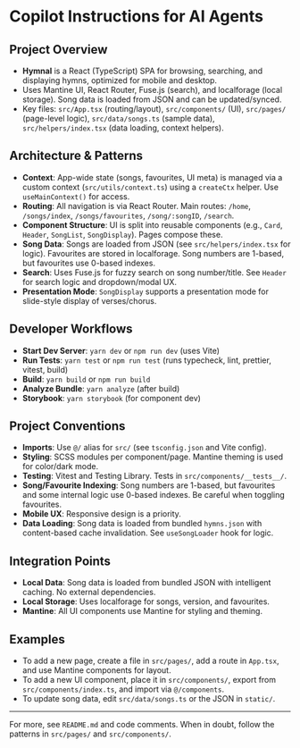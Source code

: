 # Copilot Instructions for AI Agents

## Project Overview

- **Hymnal** is a React (TypeScript) SPA for browsing, searching, and displaying hymns, optimized for mobile and desktop.
- Uses Mantine UI, React Router, Fuse.js (search), and localforage (local storage). Song data is loaded from JSON and can be updated/synced.
- Key files: `src/App.tsx` (routing/layout), `src/components/` (UI), `src/pages/` (page-level logic), `src/data/songs.ts` (sample data), `src/helpers/index.tsx` (data loading, context helpers).

## Architecture & Patterns

- **Context**: App-wide state (songs, favourites, UI meta) is managed via a custom context (`src/utils/context.ts`) using a `createCtx` helper. Use `useMainContext()` for access.
- **Routing**: All navigation is via React Router. Main routes: `/home`, `/songs/index`, `/songs/favourites`, `/song/:songID`, `/search`.
- **Component Structure**: UI is split into reusable components (e.g., `Card`, `Header`, `SongList`, `SongDisplay`). Pages compose these.
- **Song Data**: Songs are loaded from JSON (see `src/helpers/index.tsx` for logic). Favourites are stored in localforage. Song numbers are 1-based, but favourites use 0-based indexes.
- **Search**: Uses Fuse.js for fuzzy search on song number/title. See `Header` for search logic and dropdown/modal UX.
- **Presentation Mode**: `SongDisplay` supports a presentation mode for slide-style display of verses/chorus.

## Developer Workflows

- **Start Dev Server**: `yarn dev` or `npm run dev` (uses Vite)
- **Run Tests**: `yarn test` or `npm run test` (runs typecheck, lint, prettier, vitest, build)
- **Build**: `yarn build` or `npm run build`
- **Analyze Bundle**: `yarn analyze` (after build)
- **Storybook**: `yarn storybook` (for component dev)

## Project Conventions

- **Imports**: Use `@/` alias for `src/` (see `tsconfig.json` and Vite config).
- **Styling**: SCSS modules per component/page. Mantine theming is used for color/dark mode.
- **Testing**: Vitest and Testing Library. Tests in `src/components/__tests__/`.
- **Song/Favourite Indexing**: Song numbers are 1-based, but favourites and some internal logic use 0-based indexes. Be careful when toggling favourites.
- **Mobile UX**: Responsive design is a priority.
- **Data Loading**: Song data is loaded from bundled `hymns.json` with content-based cache invalidation. See `useSongLoader` hook for logic.

## Integration Points

- **Local Data**: Song data is loaded from bundled JSON with intelligent caching. No external dependencies.
- **Local Storage**: Uses localforage for songs, version, and favourites.
- **Mantine**: All UI components use Mantine for styling and theming.

## Examples

- To add a new page, create a file in `src/pages/`, add a route in `App.tsx`, and use Mantine components for layout.
- To add a new UI component, place it in `src/components/`, export from `src/components/index.ts`, and import via `@/components`.
- To update song data, edit `src/data/songs.ts` or the JSON in `static/`.

---

For more, see `README.md` and code comments. When in doubt, follow the patterns in `src/pages/` and `src/components/`.
